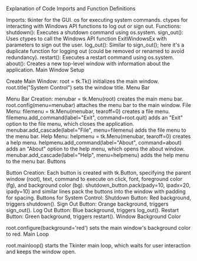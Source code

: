 Explanation of Code
Imports and Function Definitions

Imports:
tkinter for the GUI.
os for executing system commands.
ctypes for interacting with Windows API functions to log out or sign out.
Functions:
shutdown(): Executes a shutdown command using os.system.
sign_out(): Uses ctypes to call the Windows API function ExitWindowsEx with parameters to sign out the user.
log_out(): Similar to sign_out(); here it's a duplicate function for logging out (could be removed or renamed to avoid redundancy).
restart(): Executes a restart command using os.system.
about(): Creates a new top-level window with information about the application.
Main Window Setup

Create Main Window:
root = tk.Tk() initializes the main window.
root.title("System Control") sets the window title.
Menu Bar

Menu Bar Creation:
menubar = tk.Menu(root) creates the main menu bar.
root.config(menu=menubar) attaches the menu bar to the main window.
File Menu:
filemenu = tk.Menu(menubar, tearoff=0) creates a file menu.
filemenu.add_command(label="Exit", command=root.quit) adds an "Exit" option to the file menu, which closes the application.
menubar.add_cascade(label="File", menu=filemenu) adds the file menu to the menu bar.
Help Menu:
helpmenu = tk.Menu(menubar, tearoff=0) creates a help menu.
helpmenu.add_command(label="About", command=about) adds an "About" option to the help menu, which opens the about window.
menubar.add_cascade(label="Help", menu=helpmenu) adds the help menu to the menu bar.
Buttons

Button Creation:
Each button is created with tk.Button, specifying the parent window (root), text, command to execute on click, font, foreground color (fg), and background color (bg).
shutdown_button.pack(pady=10, ipadx=20, ipady=10) and similar lines pack the buttons into the window with padding for spacing.
Buttons for System Control:
Shutdown Button: Red background, triggers shutdown().
Sign Out Button: Orange background, triggers sign_out().
Log Out Button: Blue background, triggers log_out().
Restart Button: Green background, triggers restart().
Window Background Color

root.configure(background='red') sets the main window's background color to red.
Main Loop

root.mainloop() starts the Tkinter main loop, which waits for user interaction and keeps the window open.
